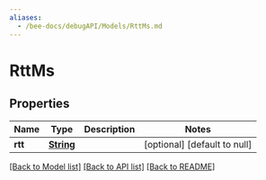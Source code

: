 ```yaml
---
aliases:
  - /bee-docs/debugAPI/Models/RttMs.md
---
```

# RttMs
## Properties

Name | Type | Description | Notes
------------ | ------------- | ------------- | -------------
**rtt** | [**String**](string.md) |  | [optional] [default to null]

[[Back to Model list]](../README.md#documentation-for-models) [[Back to API list]](../README.md#documentation-for-api-endpoints) [[Back to README]](../README.md)
